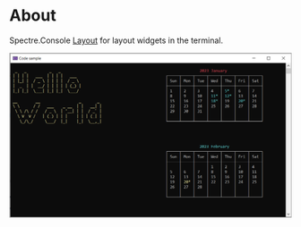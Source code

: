 ﻿# About

Spectre.Console [Layout](https://spectreconsole.net/widgets/layout) for layout widgets in the terminal.


![Title](assets/title.png)